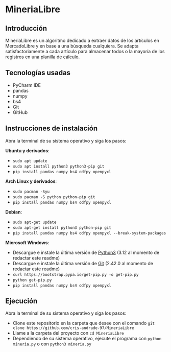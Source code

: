 # MineriaLibre

## Introducción
MineriaLibre es un algoritmo dedicado a extraer datos de los artículos en MercadoLibre y en base a una búsqueda cualquiera. Se adapta satisfactoriamente a cada artículo para almacenar todos o la mayoría de los registros en una planilla de cálculo.

## Tecnologías usadas
- PyCharm IDE
- pandas
- numpy
- bs4
- Git
- GitHub

## Instrucciones de instalación
Abra la terminal de su sistema operativo y siga los pasos:

<b>Ubuntu y derivados</b>: 
- ```sudo apt update```
- ```sudo apt install python3 python3-pip git```
- ```pip install pandas numpy bs4 odfpy openpyxl```

<b>Arch Linux y derivados</b>: 
- ```sudo pacman -Syu```
- ```sudo pacman -S python python-pip git```
- ```pip install pandas numpy bs4 odfpy openpyxl```

<b>Debian</b>: 
- ```sudo apt-get update```
- ```sudo apt-get install python3 python-pip git```
- ```pip install pandas numpy bs4 odfpy openpyxl --break-system-packages```

<b>Microsoft Windows</b>:
- Descargue e instale la última versión de <a href='https://www.python.org/downloads/'>Python3</a> (3.12 al momento de redactar este readme)
- Descargue e instale la última versión de <a href='https://git-scm.com/download/win'>Git</a> (2.42.0 al momento de redactar este readme)
- ```curl https://bootstrap.pypa.io/get-pip.py -o get-pip.py```
- ```python get-pip.py```
- ```pip install pandas numpy bs4 odfpy openpyxl```

## Ejecución
Abra la terminal de su sistema operativo y siga los pasos:

- Clone este repositorio en la carpeta que desee con el comando ```git clone https://github.com/cris-andrade-97/MineriaLibre```
- Llame a la carpeta del proyecto con ```cd MineriaLibre```
- Dependiendo de su sistema operativo, ejecute el programa con ```python mineria.py``` o con ```python3 mineria.py```

